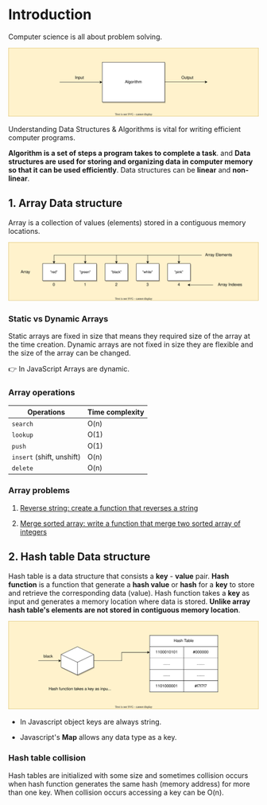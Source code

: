 # Introduction

Computer science is all about problem solving.

![Problem Solving](https://github.com/SandeepTheDev/data-structures-and-algorithms/blob/main/assets/problem-solving.svg)

Understanding Data Structures & Algorithms is vital for writing efficient computer programs.

**Algorithm is a set of steps a program takes to complete a task**. and **Data structures are used for storing and organizing data in computer memory so that it can be used efficiently**. Data structures can be **linear** and **non-linear**.

## 1. Array Data structure

Array is a collection of values (elements) stored in a contiguous memory locations.

![Array data structure](https://github.com/SandeepTheDev/data-structures-and-algorithms/blob/main/assets/array.svg)

### Static vs Dynamic Arrays

Static arrays are fixed in size that means they required size of the array at the time creation. Dynamic arrays are not fixed in size they are flexible and the size of the array can be changed.

👉 In JavaScript Arrays are dynamic.

### Array operations

| Operations                | Time complexity |
| ------------------------- | --------------- |
| `search`                  | O(n)            |
| `lookup`                  | O(1)            |
| `push`                    | O(1)            |
| `insert` (shift, unshift) | O(n)            |
| `delete`                  | O(n)            |

### Array problems

1. [Reverse string: create a function that reverses a string](https://github.com/SandeepTheDev/data-structures-and-algorithms/blob/main/data-structures/01-array/exercise/reverse-string.js)

2. [Merge sorted array: write a function that merge two sorted array of integers](https://github.com/SandeepTheDev/data-structures-and-algorithms/blob/main/data-structures/01-array/exercise/merge-sorted-array.js)

## 2. Hash table Data structure

Hash table is a data structure that consists a **key** - **value** pair. **Hash function** is a function that generate a **hash value** or **hash** for a **key** to store and retrieve the corresponding data (value). Hash function takes a **key** as input and generates a memory location where data is stored. **Unlike array hash table's elements are not stored in contiguous memory location**.

![Hash table data structure](https://github.com/SandeepTheDev/data-structures-and-algorithms/blob/main/assets/hash-table.svg)

- In Javascript object keys are always string.

- Javascript's **Map** allows any data type as a key.

### Hash table collision

Hash tables are initialized with some size and sometimes collision occurs when hash function generates the same hash (memory address) for more than one key. When collision occurs accessing a key can be O(n).
